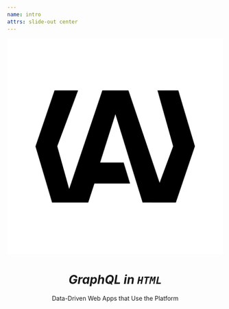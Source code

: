 ```yaml
---
name: intro
attrs: slide-out center
---
```


<header id="intro-header" flex center wrap>
  <img src="/logo.svg" alt=""/>

  # _GraphQL_ _in `HTML`_

  <p center fullwidth>Data-Driven Web Apps that Use the Platform</p>
</header>
